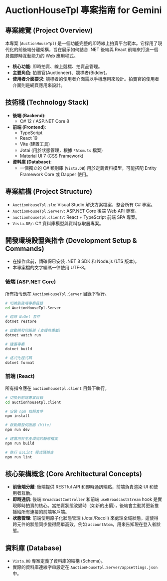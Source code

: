 # AuctionHouseTpl 專案指南 for Gemini

## 專案總覽 (Project Overview)

本專案 (`AuctionHouseTpl`) 是一個功能完整的即時線上拍賣平台範本。它採用了現代化的前後端分離架構，旨在展示如何結合 .NET 後端與 React 前端來打造一個具備即時互動能力的 Web 應用程式。

- **核心功能**: 即時拍賣、線上競標、拍賣品管理。
- **主要角色**: 拍賣官(Auctioneer)、競標者(Bidder)。
- **使用者介面要求**: 競標者的使用者介面需以手機應用來設計。拍賣官的使用者介面則是網頁應用來設計。

## 技術棧 (Technology Stack)

- **後端 (Backend)**:
  - C# 12 / ASP.NET Core 8
- **前端 (Frontend)**:
  - TypeScript
  - React 19
  - Vite (建置工具)
  - Jotai (用於狀態管理，根據 `*Atom.ts` 檔案)
  - Material UI 7 (CSS Framework)
- **資料庫 (Database)**:
  - 一個獨立的 C# 類別庫 (`Vista.DB`) 用於定義資料模型，可能搭配 Entity Framework Core 或 Dapper 使用。

## 專案結構 (Project Structure)

- `AuctionHouseTpl.sln`: Visual Studio 解決方案檔案，整合所有 C# 專案。
- `AuctionHouseTpl.Server/`: ASP.NET Core 後端 Web API 專案。
- `auctionhousetpl.client/`: React + TypeScript 前端 SPA 專案。
- `Vista.DB/`: C# 資料庫模型與資料存取層專案。

## 開發環境設置與指令 (Development Setup & Commands)

- 在操作此前，請確保已安裝 .NET 8 SDK 和 Node.js (LTS 版本)。
- 本專案檔的文字編碼一律使用 UTF-8。

### 後端 (ASP.NET Core)

所有指令應在 `AuctionHouseTpl.Server` 目錄下執行。

```bash
# 切換到後端專案目錄
cd AuctionHouseTpl.Server

# 還原 NuGet 套件
dotnet restore

# 啟動開發伺服器 (支援熱重載)
dotnet watch run

# 建置專案
dotnet build

# 格式化程式碼
dotnet format
```

### 前端 (React)

所有指令應在 `auctionhousetpl.client` 目錄下執行。

```bash
# 切換到前端專案目錄
cd auctionhousetpl.client

# 安裝 npm 依賴套件
npm install

# 啟動開發伺服器 (Vite)
npm run dev

# 建置用於生產環境的靜態檔案
npm run build

# 執行 ESLint 程式碼檢查
npm run lint
```

## 核心架構概念 (Core Architectural Concepts)

- **前後端分離**: 後端提供 RESTful API 和即時通訊端點，前端負責渲染 UI 和使用者互動。
- **即時通訊**: 後端 `BroadcastController` 和前端 `useBroadcastStream` hook 是實現即時拍賣的核心。當拍賣狀態改變時（如新的出價），後端會主動將更新推播給所有連接的前端客戶端。
- **狀態管理**: 前端使用原子化狀態管理 (Jotai/Recoil) 來處理全域狀態，這使得跨元件的狀態同步變得簡單高效，例如 `accountAtom`，用來告知現在登入者狀態。

## 資料庫 (Database)

- `Vista.DB` 專案定義了資料庫的結構 (Schema)。
- 實際的資料庫連線字串設定在 `AuctionHouseTpl.Server/appsettings.json` 中。
